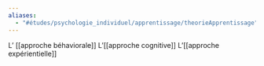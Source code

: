 ```yaml
---
aliases:
  - "#études/psychologie_individuel/apprentissage/theorieApprentissage"
---
```

L’ [[approche béhaviorale]]
L’[[approche cognitive]]
L’[[approche expérientielle]]
